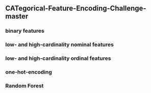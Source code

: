 ## CATegorical-Feature-Encoding-Challenge-master
### binary features
### low- and high-cardinality nominal features
### low- and high-cardinality ordinal features
### one-hot-encoding
### Random Forest
